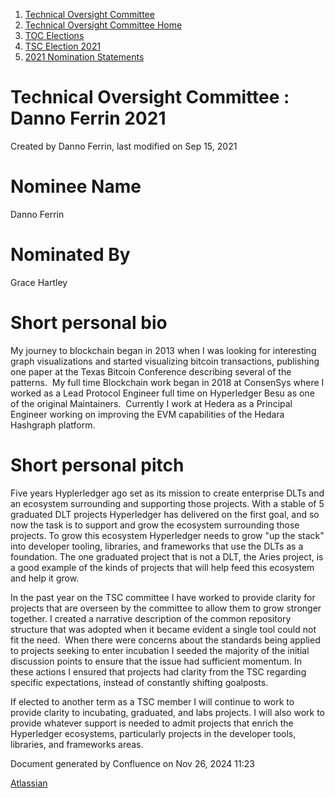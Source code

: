 1. [Technical Oversight Committee](index.html)
2. [Technical Oversight Committee Home](Technical-Oversight-Committee-Home_21430274.html)
3. [TOC Elections](TOC-Elections_21448771.html)
4. [TSC Election 2021](TSC-Election-2021_21442572.html)
5. [2021 Nomination Statements](2021-Nomination-Statements_21430631.html)

# Technical Oversight Committee : Danno Ferrin 2021

Created by Danno Ferrin, last modified on Sep 15, 2021

# Nominee Name

Danno Ferrin

# Nominated By

Grace Hartley

# Short personal bio

My journey to blockchain began in 2013 when I was looking for interesting graph visualizations and started visualizing bitcoin transactions, publishing one paper at the Texas Bitcoin Conference describing several of the patterns.  My full time Blockchain work began in 2018 at ConsenSys where I worked as a Lead Protocol Engineer full time on Hyperledger Besu as one of the original Maintainers.  Currently I work at Hedera as a Principal Engineer working on improving the EVM capabilities of the Hedara Hashgraph platform.

# Short personal pitch

Five years Hyplerledger ago set as its mission to create enterprise DLTs and an ecosystem surrounding and supporting those projects. With a stable of 5 graduated DLT projects Hyperledger has delivered on the first goal, and so now the task is to support and grow the ecosystem surrounding those projects. To grow this ecosystem Hyperledger needs to grow "up the stack" into developer tooling, libraries, and frameworks that use the DLTs as a foundation. The one graduated project that is not a DLT, the Aries project, is a good example of the kinds of projects that will help feed this ecosystem and help it grow.

In the past year on the TSC committee I have worked to provide clarity for projects that are overseen by the committee to allow them to grow stronger together. I created a narrative description of the common repository structure that was adopted when it became evident a single tool could not fit the need.  When there were concerns about the standards being applied to projects seeking to enter incubation I seeded the majority of the initial discussion points to ensure that the issue had sufficient momentum. In these actions I ensured that projects had clarity from the TSC regarding specific expectations, instead of constantly shifting goalposts.

If elected to another term as a TSC member I will continue to work to provide clarity to incubating, graduated, and labs projects. I will also work to provide whatever support is needed to admit projects that enrich the Hyperledger ecosystems, particularly projects in the developer tools, libraries, and frameworks areas.

Document generated by Confluence on Nov 26, 2024 11:23

[Atlassian](http://www.atlassian.com/)
